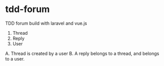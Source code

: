 # tdd-forum
TDD forum build with laravel and vue.js

1. Thread
2. Reply 
3. User

A. Thread is created by a user
B. A reply belongs to a thread, and belongs to a user.
